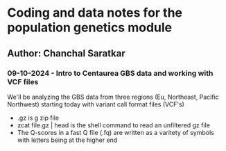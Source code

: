 # Coding and data notes for the population genetics module

## Author: Chanchal Saratkar

### 09-10-2024 - Intro to Centaurea GBS data and working with VCF files

We'll be analyzing the GBS data from three regions (Eu, Northeast, Pacific Northwest) starting today with variant call format files (VCF's)

- .gz is g zip file
- zcat file.gz | head is the shell command to read an unfiltered gz file
- The Q-scores in a fast Q file (.fq) are written as a varitety of symbols with letters being at the higher end